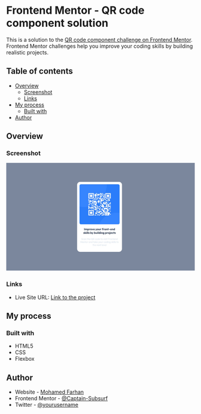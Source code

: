 # Frontend Mentor - QR code component solution

This is a solution to the [QR code component challenge on Frontend Mentor](https://www.frontendmentor.io/challenges/qr-code-component-iux_sIO_H). Frontend Mentor challenges help you improve your coding skills by building realistic projects. 

## Table of contents

- [Overview](#overview)
  - [Screenshot](#screenshot)
  - [Links](#links)
- [My process](#my-process)
  - [Built with](#built-with)
- [Author](#author)

## Overview

### Screenshot

![Final Result](./images/screenshot.jpg)

### Links
- Live Site URL: [Link to the project](https://captain-subsurf.github.io/Frontend-Mentor---QR-Code-Component/)

## My process

### Built with

- HTML5
- CSS
- Flexbox

## Author

- Website - [Mohamed Farhan](https://subsurf.netlify.app)
- Frontend Mentor - [@Captain-Subsurf](https://www.frontendmentor.io/profile/Captain-Subsurf)
- Twitter - [@yourusername](https://www.twitter.com/CaptainFarhan6)
